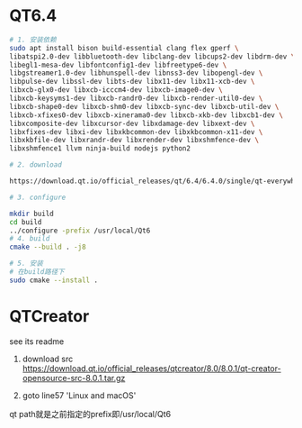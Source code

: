 
# QT6.4
```bash
# 1. 安装依赖
sudo apt install bison build-essential clang flex gperf \
libatspi2.0-dev libbluetooth-dev libclang-dev libcups2-dev libdrm-dev \
libegl1-mesa-dev libfontconfig1-dev libfreetype6-dev \
libgstreamer1.0-dev libhunspell-dev libnss3-dev libopengl-dev \
libpulse-dev libssl-dev libts-dev libx11-dev libx11-xcb-dev \
libxcb-glx0-dev libxcb-icccm4-dev libxcb-image0-dev \
libxcb-keysyms1-dev libxcb-randr0-dev libxcb-render-util0-dev \
libxcb-shape0-dev libxcb-shm0-dev libxcb-sync-dev libxcb-util-dev \
libxcb-xfixes0-dev libxcb-xinerama0-dev libxcb-xkb-dev libxcb1-dev \
libxcomposite-dev libxcursor-dev libxdamage-dev libxext-dev \
libxfixes-dev libxi-dev libxkbcommon-dev libxkbcommon-x11-dev \
libxkbfile-dev libxrandr-dev libxrender-dev libxshmfence-dev \
libxshmfence1 llvm ninja-build nodejs python2

# 2. download

https://download.qt.io/official_releases/qt/6.4/6.4.0/single/qt-everywhere-src-6.4.0.tar.xz

# 3. configure 

mkdir build
cd build
../configure -prefix /usr/local/Qt6
# 4. build
cmake --build . -j8

# 5. 安装
# 在build路径下 
sudo cmake --install .
```

# QTCreator
see its readme

1. download src
https://download.qt.io/official_releases/qtcreator/8.0/8.0.1/qt-creator-opensource-src-8.0.1.tar.gz

2. goto line57 'Linux and macOS'

qt path就是之前指定的prefix即/usr/local/Qt6
